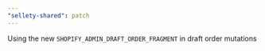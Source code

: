 ```yaml
---
"sellety-shared": patch
---
```


Using the new `SHOPIFY_ADMIN_DRAFT_ORDER_FRAGMENT` in draft order mutations
